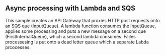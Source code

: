 ## Async processing with Lambda and SQS

This sample creates an API Gateway that proxies HTTP post requests onto an SQS que (InputQueue). A lambda function consumes the InputQueue, applies some processing and puts a new message on a second que (FirstInternalQueue), which a second lambda consumes. Failes processesing is put onto a dead letter queue which a separate Labda prcocesses.
